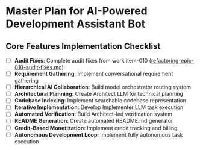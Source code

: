# Master Plan for AI-Powered Development Assistant Bot

## Core Features Implementation Checklist
- [ ] **Audit Fixes**: Complete audit fixes from work item-010 ([refactoring-epic-010-audit-fixes.md](work_breakdown/tasks/refactoring-epic-010-audit-fixes.md))
- [ ] **Requirement Gathering**: Implement conversational requirement gathering
- [ ] **Hierarchical AI Collaboration**: Build model orchestrator routing system
- [ ] **Architectural Planning**: Create Architect LLM for technical planning
- [ ] **Codebase Indexing**: Implement searchable codebase representation
- [ ] **Iterative Implementation**: Develop Implementer LLM task execution
- [ ] **Automated Verification**: Build Architect-led verification system
- [ ] **README Generation**: Create automated README.md generator
- [ ] **Credit-Based Monetization**: Implement credit tracking and billing
- [ ] **Autonomous Development Loop**: Implement fully autonomous task execution